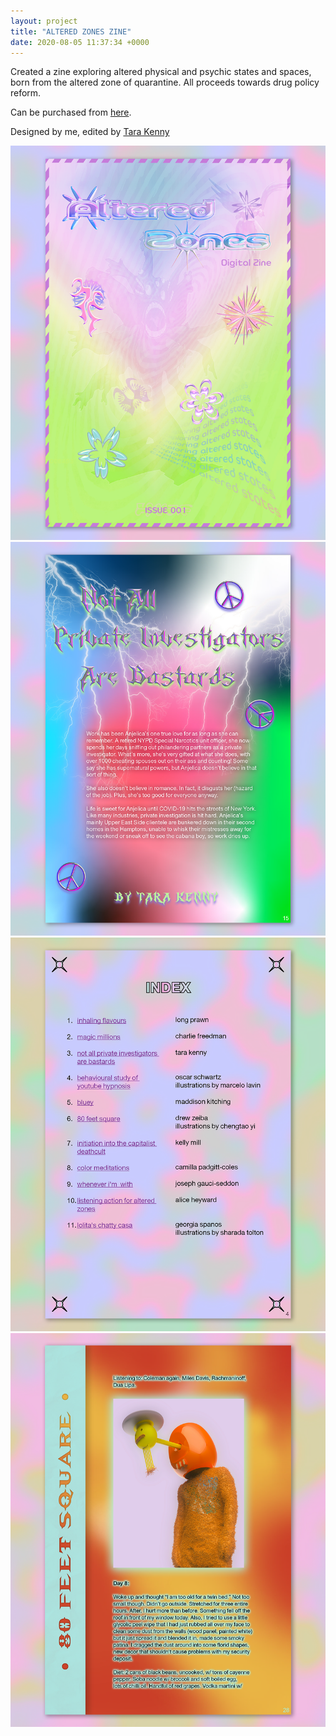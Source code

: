 ```yaml
---
layout: project
title: "ALTERED ZONES ZINE"
date: 2020-08-05 11:37:34 +0000
---
```


Created a zine exploring altered physical and psychic states and spaces, born from the altered zone of quarantine. All proceeds towards drug policy reform.

Can be purchased from [here](https://gumroad.com/alteredzones).

Designed by me, edited by [Tara Kenny](https://www.tara-kenny.com/)


![](/assets/az/1.png)
![](/assets/az/3.png)
![](/assets/az/4.png)
![](/assets/az/5.png)






